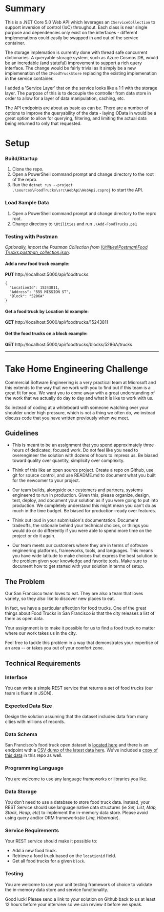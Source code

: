 # Summary

This is a .NET Core 5.0 Web API which leverages an `IServiceCollection` to support inversion of control (IoC) throughout. Each class is near single purpose and dependencies only exist on the interfaces - different implemenations could easily be swapped in and out of the service container.

The storage implemation is currently done with thread safe concurrent dictionaries. A queryable storage system, such as Azure Cosmos DB, would be an incredable (and stateful) improvement to support a rich query interface. The change would be fairly trivial as it simply be a new implemenation of the `IFoodTruckStore` replacing the existing implemenation in the service container.

I added a 'Service Layer' that on the service looks like a 1:1 with the storage layer. The purpose of this is to decouple the controller from data store in order to allow for a layer of data manipulation, caching, etc.

The API endpoints are about as basic as can be. There are a number of options to improve the queryability of the data - laying OData in would be a great option to allow for querying, filtering, and limiting the actual data being returned to only that requested.

# Setup

### Build/Startup
1. Clone the repo.
2. Open a PowerShell command prompt and change directory to the root of the repro.
3. Run the `dotnet run --project .\sources\FoodTrucks\src\WebApi\WebApi.csproj` to start the API.

### Load Sample Data
1. Open a PowerShell command prompt and change directory to the repro root.
2. Change directory to `\Utilities` and run `.\Add-FoodTrucks.ps1`

### Testing with Postman
*Optionally, import the Postman Collection from [\Utilities\Postman\Food Trucks.postman_collection.json](https://github.com/skimber1/take-home-engineering-challenge/blob/main/Utilities/Add-FoodTrucks.ps1).*

#### Add a new food truck example:
**PUT** http://localhost:5000/api/foodtrucks  

```
{  
  "LocationId": 15243811,  
  "Address": "555 MISSION ST",  
  "Block": "5286A"
}
```

#### Get a food truck by Location Id example:
**GET** http://localhost:5000/api/foodtrucks/15243811

#### Get the food trucks on a block example:
**GET** http://localhost:5000/api/foodtrucks/blocks/5286A/trucks


___


# Take Home Engineering Challenge

Commercial Software Engineering is a very practical team at Microsoft and this extends to the way that we work with you to find out if this team is a great fit for you. We want you to come away with a great understanding of the work that we actually do day to day and what it is like to work with us.

So instead of coding at a whiteboard with someone watching over your shoulder under high pressure, which is not a thing we often do, we instead discuss code that you have written previously when we meet.

## Guidelines

-   This is meant to be an assignment that you spend approximately three hours of dedicated, focused work. Do not feel like you need to overengineer the solution with dozens of hours to impress us. Be biased toward quality over quantity, simplicity over complexity.

-   Think of this like an open source project. Create a repo on Github, use git for source control, and use README.md to document what you built for the newcomer to your project.

-   Our team builds, alongside our customers and partners, systems engineered to run in production. Given this, please organize, design, test, deploy, and document your solution as if you were going to put into production. We completely understand this might mean you can't do as much in the time budget. Be biased for production-ready over features.

-   Think out loud in your submission's documentation. Document tradeoffs, the rationale behind your technical choices, or things you would do or do differently if you were able to spend more time on the project or do it again.

-   Our team meets our customers where they are in terms of software engineering platforms, frameworks, tools, and languages. This means you have wide latitude to make choices that express the best solution to the problem given your knowledge and favorite tools. Make sure to document how to get started with your solution in terms of setup.

## The Problem

Our San Francisco team loves to eat. They are also a team that loves variety, so they also like to discover new places to eat.

In fact, we have a particular affection for food trucks. One of the great things about Food Trucks in San Francisco is that the city releases a list of them as open data.

Your assignment is to make it possible for us to find a food truck no matter where our work takes us in the city.

Feel free to tackle this problem in a way that demonstrates your expertise of an area -- or takes you out of your comfort zone.

## Technical Requirements

### Interface

You can write a simple REST service that returns a set of food trucks (our team is fluent in JSON).

### Expected Data Size

Design the solution assuming that the dataset includes data from many cities with millions of records.

### Data Schema

San Francisco's food truck open dataset is [located here](https://data.sfgov.org/Economy-and-Community/Mobile-Food-Facility-Permit/rqzj-sfat/data) and there is an endpoint with a [CSV dump of the latest data here](https://data.sfgov.org/api/views/rqzj-sfat/rows.csv). We've included a [copy of this data](./Mobile_Food_Facility_Permit.csv) in this repo as well.

### Programming Language 

You are welcome to use any language frameworks or libraries you like. 

### Data Storage

You don’t need to use a database to store food truck data. Instead, your REST Service should use language native data structures (ie _Set, List, Map, Stack, Heap, etc_) to implement the in-memory data store. Please avoid using query and/or ORM frameworks(_ie Linq, Hibernate_).

### Service Requirements

Your REST service should make it possible to:

- Add a new food truck.
- Retrieve a food truck based on the `locationid` field.
- Get all food trucks for a given `block`.

### Testing

You are welcome to use your unit testing framework of choice to validate the in-memory data store and service functionality.

Good luck! Please send a link to your solution on Github back to us at least 12 hours before your interview so we can review it before we speak.
